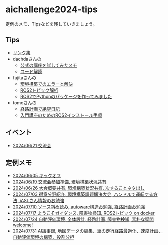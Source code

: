 # aichallenge2024-tips

定例のメモ、Tipsなどを残していきましょう。

## Tips
- [リンク集](Link.md)
- dachdaさんの
  - [公式の講座を試してみたメモ](memo-share/yu/try_course_memo.md)
  - [コード解読](memo-share/yu/read_code.md)
- fujitaさんの
  - [環境構築でのエラーと解決](fujita/20240703_fujita.md)
  - [ROS2トピック解析](fujita/20240717_fujita.md)
  - [ROS2でPythonのパッケージを作ってみました](fujita/20240724_fujita.md)
- tomoさんの
  - [経路計画で絶望日記](tomo/20240724_tomo.md)
  - [入門講座のためのROS2インストール手順](tomo/20240729_ros2-for-course.md)

## イベント
- [2024/06/21 交流会](20240621.md)

## 定例メモ
- [2024/06/05 キックオフ](meeting/20240605_Kickoff.md)
- [2024/06/19 交流会参加準備, 環境構築状況共有](meeting/20240619.md)
- [2024/06/26 大会概要共有, 環境構築状況共有, 次することネタ出し](meeting/20240626.md)
- [2024/07/03 得意分野紹介, 環境構築課題解決大会, ハンドルで運転する方法, iASLさん情報のお勉強](meeting/20240703.md)
- [2024/07/10 ソース斜め読み, autoware構造お勉強, 経路計画お勉強](meeting/20240710.md)
- [2024/07/17 ようこそガイダンス, 障害物検知, ROS2トピック on docker](meeting/20240717.md)
- [2024/07/24 自動評価環境, 全体設計, 経路計画, 障害物検知, 素朴な疑問welcome!](meeting/20240724.md)
- [2024/07/31 AI議事録, 地図データの編集、車の走行経路最適化、速度計画、自動評価環境の構築、役割分担](meeting/20240731.md)
